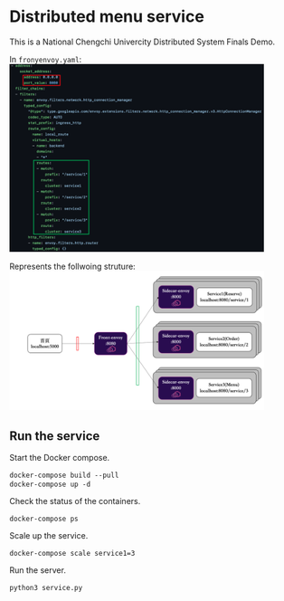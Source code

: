 # Distributed menu service
This is a National Chengchi Univercity Distributed System Finals Demo.

In ```fronyenvoy.yaml```:
<br>
<img src="images/frontenvoy.png" alt="drawing" width="450"/>


Represents the follwoing struture:
<br>
<img src="images/structure.png" alt="drawing" width="450"/>

## Run the service

Start the Docker compose.

    docker-compose build --pull
    docker-compose up -d
    
Check the status of the containers.

    docker-compose ps

Scale up the service.

    docker-compose scale service1=3

Run the server.

    python3 service.py
